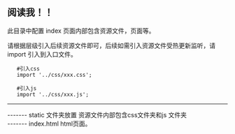 ## 阅读我！！

此目录中配置 index 页面内部包含资源文件，页面等。

请根据层级引入后续资源文件即可，后续如需引入资源文件受热更新监听，请 import 引入到入口文件。

```
   #引入css
   import '../css/xxx.css';

   #引入js
   import '../css/xxx.js';
```

  <hr/>
 
 ------- static 文件夹放置 资源文件内部包含css文件夹和js 文件夹  
 ------- index.html html页面。
